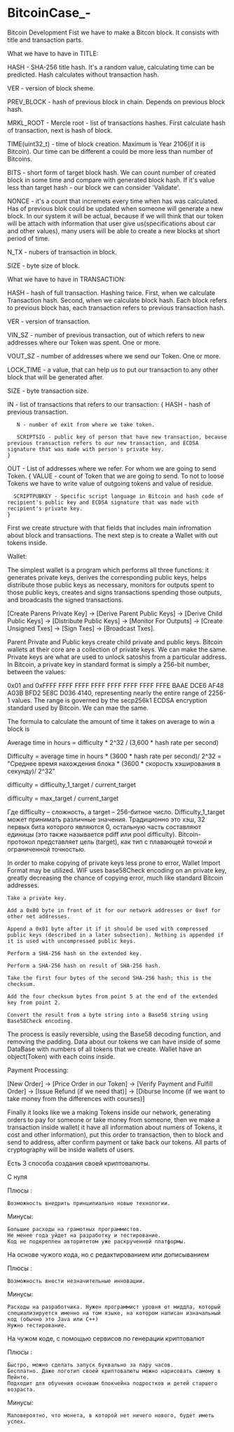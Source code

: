 # BitcoinCase_-
Bitcoin Development
Fist we have to make a Bitcon block. It consists with title and transaction parts.

What we have to have in TITLE:

  HASH - SHA-256 title hash. It's a random value, calculating time can be predicted. Hash calculates without transaction hash.
  
  VER - version of block sheme.
  
  PREV_BLOCK - hash of previous block in chain. Depends on previous block hash.
  
  MRKL_ROOT - Mercle root - list of transactions hashes. First calculate hash of transaction, next is hash of block.
  
  TIME(uint32_t) - time of block creation. Maximum is Year 2106(if it is Bitcoin). Our time can be different a could be more less than number of Bitcoins.
  
  BITS - short form of target block hash. We can count number of created block in some time and compare with generated block hash. If it's value less than target hash - our block we can consider 'Validate'.
  
  NONCE - it's a count that incremets every time when has was calculated. Has of previous blok could be updated when someone will generate a new block. In our system it will be actual, because if we will think that our token will be attach with information that user give us(specifications about car and other values), many users will be able to create a new blocks at short period of time.
  
  N_TX - nubers of transaction in block.
  
  SIZE - byte size of block.
  
 
 What we have to have in TRANSACTION:
 
 
  HASH - hash of full transaction. Hashing twice. First, when we calculate Transaction hash. Second, when we calculate block hash. Each block refers to previous block has, each transaction refers to previous transaction hash.
  
  VER - version of transaction.
  
  VIN_SZ - number of previous transaction, out of which refers to new addresses where our Token was spent. One or more.
  
  VOUT_SZ - number of addresses where we send our Token. One or more.
  
  LOCK_TIME - a value, that can help us to put our transaction to any other block that will be generated after.
  
  SIZE - byte transaction size.
  
  IN - list of transactions that refers to our transaction:
    {
       HASH - hash of previous transaction.
       
       N - number of exit from where we take token.
       
       SCRIPTSIG - public key of person that have new transaction, because previous transaction refers to our new transaction, and ECDSA signature that was made with person's private key.
    }
  
  OUT - List of addresses where we refer. For whom we are going to send Token.
    {
      VALUE - count of Token that we are going to send. To not to loose Tokens we have to write value of outgoing tokens and value of residue.
      
      SCRIPTPUBKEY - Specific script language in Bitcoin and hash code of recipient's public key and ECDSA signature that was made with recipient's private key.
    }
  
First we create structure with that fields that includes main infromation about block and transactions.
The next step is to create a Wallet with out tokens inside.

Wallet:

  The simplest wallet is a program which performs all three functions: it generates private keys, derives the corresponding public keys, helps distribute those public keys as necessary, monitors for outputs spent to those public keys, creates and signs transactions spending those outputs, and broadcasts the signed transactions.
  
  [Create Parens Private Key] -> [Derive Parent Public Keys] -> [Derive Child Public Keys] -> [Distribute Public Keys] -> [Monitor For Outputs] -> [Create Unsigned Txes] -> [Sign Txes] -> [Broadcast Txes].
  
  Parent Private and Public keys create child private and public keys. Bitcoin wallets at their core are a collection of private keys. We can make the same.
  Private keys are what are used to unlock satoshis from a particular address. In Bitcoin, a private key in standard format is simply a 256-bit number, between the values:

0x01 and 0xFFFF FFFF FFFF FFFF FFFF FFFF FFFF FFFE BAAE DCE6 AF48 A03B BFD2 5E8C D036 4140, representing nearly the entire range of 2256-1 values. The range is governed by the secp256k1 ECDSA encryption standard used by Bitcoin. We can mae the same.

  The formula to calculate the amount of time it takes on average to win a block is 
  
  Average time in hours = difficulty * 2^32 / (3,600 * hash rate per second) 
  
  Difficulty = average time in hours * (3600 * hash rate per second)/ 2^32 = "Среднее время нахождения блока * (3600 * скорость хэширования в секунду)/ 2^32"
  
  difficulty = difficulty_1_target / current_target 
  
  difficulty = max_target / current_target
  
  Где difficulty – сложность, а target – 256-битное число.
  Difficulty_1_target может принимать различные значения. Традиционно это хэш, 32 первых бита которого являются 0, остальную часть составляют единицы (это также называется pdiff или pool difficulty). Bitcoin-протокол представляет цель (target), как тип с плавающей точкой и ограниченной точностью.

  In order to make copying of private keys less prone to error, Wallet Import Format may be utilized. WIF uses base58Check encoding on an private key, greatly decreasing the chance of copying error, much like standard Bitcoin addresses.

    Take a private key.

    Add a 0x80 byte in front of it for our network addresses or 0xef for other net addresses.

    Append a 0x01 byte after it if it should be used with compressed public keys (described in a later subsection). Nothing is appended if it is used with uncompressed public keys.

    Perform a SHA-256 hash on the extended key.

    Perform a SHA-256 hash on result of SHA-256 hash.

    Take the first four bytes of the second SHA-256 hash; this is the checksum.

    Add the four checksum bytes from point 5 at the end of the extended key from point 2.

    Convert the result from a byte string into a Base58 string using Base58Check encoding.

The process is easily reversible, using the Base58 decoding function, and removing the padding.
  Data about our tokens we can have inside of some DataBase with numbers of all tokens that we create. Wallet have an object(Token) with each coins inside.

Payment Processing:

  [New Order] -> [Price Order in our Token] -> [Verify Payment and Fulfill Order] -> [Issue Refund (if we need that)] -> [Diburse Income (if we want to take money from the differences with courses)]


Finally it looks like we a making Tokens inside our network, generating orders to pay for someone or take money from someone, then we make a transaction inside wallet( it have all information about numers of Tokens, it cost and other information), put this order to transaction, then to block and send to address, after confirm payment or take back our tokens. All parts of cryptography will be inside wallets of users. 

Есть 3 способа создания своей криптовалюты.
 	
С нуля 	

   Плюсы :
	
	Возможность внедрить принципиально новые технологии. 	
	
   Минусы:
	
    Большие расходы на грамотных программистов.
    Не менее года уйдет на разработку и тестирование.
    Код не подкреплен авторитетом уже раскрученной платформы.

На основе чужого кода, но с редактированием или дописыванием 	

   Плюсы :

	Возможность внести незначительные инновации. 	
   Минусы:
 
    Расходы на разработчика. Нужен программист уровня от миддла, который специализируется именно на том языке, на котором написан изначальный код (обычно это Java или C++)
    Нужно тестирование.

На чужом коде, с помощью сервисов по генерации криптовалют 

   Плюсы :

    Быстро, можно сделать запуск буквально за пару часов.
    Бесплатно. Даже логотип своей криптовалюты можно нарисовать самому в Пейнте.
    Подходит для обучения основам блокчейна подростков и детей старшего возраста.

   Минусы:
   
	Маловероятно, что монета, в которой нет ничего нового, будет иметь успех.
